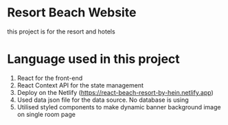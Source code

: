 # Resort Beach Website
this project is for the resort and hotels

# Language used in this project
1. React for the front-end
2. React Context API for the state management
3. Deploy on the Netlify (https://react-beach-resort-by-hein.netlify.app)
4. Used data json file for the data source. No database is using
5. Utilised styled components to make dynamic banner background image on single room page
